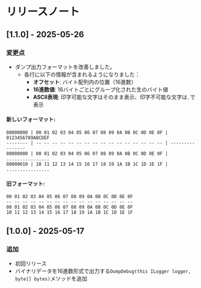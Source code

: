 # リリースノート

## [1.1.0] - 2025-05-26
### 変更点
- ダンプ出力フォーマットを改善しました。
  - 各行に以下の情報が含まれるようになりました：
    - **オフセット**: バイト配列内の位置（16進数）
    - **16進数値**: 16バイトごとにグループ化された生のバイト値
    - **ASCII表現**: 印字可能な文字はそのまま表示、印字不可能な文字は`.`で表示

#### 新しいフォーマット:

```
00000000 | 00 01 02 03 04 05 06 07 08 09 0A 0B 0C 0D 0E 0F | 0123456789ABCDEF
-------- | -- -- -- -- -- -- -- -- -- -- -- -- -- -- -- -- | ----------------
00000000 | 00 01 02 03 04 05 06 07 08 09 0A 0B 0C 0D 0E 0F | ................
00000010 | 10 11 12 13 14 15 16 17 18 19 1A 1B 1C 1D 1E 1F | ................
```

#### 旧フォーマット:

```
00 01 02 03 04 05 06 07 08 09 0A 0B 0C 0D 0E 0F
-- -- -- -- -- -- -- -- -- -- -- -- -- -- -- --
00 01 02 03 04 05 06 07 08 09 0A 0B 0C 0D 0E 0F
10 11 12 13 14 15 16 17 18 19 1A 1B 1C 1D 1E 1F
```

## [1.0.0] - 2025-05-17
### 追加
- 初回リリース
- バイナリデータを16進数形式で出力する`DumpDebug(this ILogger logger, byte[] bytes)`メソッドを追加 